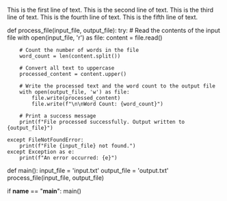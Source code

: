 This is the first line of text.
This is the second line of text.
This is the third line of text.
This is the fourth line of text.
This is the fifth line of text.

def process_file(input_file, output_file):
    try:
        # Read the contents of the input file
        with open(input_file, 'r') as file:
            content = file.read()

        # Count the number of words in the file
        word_count = len(content.split())

        # Convert all text to uppercase
        processed_content = content.upper()

        # Write the processed text and the word count to the output file
        with open(output_file, 'w') as file:
            file.write(processed_content)
            file.write(f"\n\nWord Count: {word_count}")

        # Print a success message
        print(f"File processed successfully. Output written to {output_file}")

    except FileNotFoundError:
        print(f"File {input_file} not found.")
    except Exception as e:
        print(f"An error occurred: {e}")

def main():
    input_file = 'input.txt'
    output_file = 'output.txt'
    process_file(input_file, output_file)

if __name__ == "__main__":
    main()
